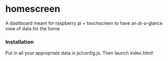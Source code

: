 # homescreen
A dashboard meant for raspberry pi + touchscreen to have an at-a-glance view of data for the home

### Installation

Put in all your appropriate data in js/config.js. Then launch index.html!
